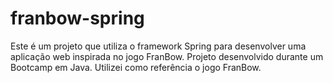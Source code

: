 # franbow-spring
Este é um projeto que utiliza o framework Spring para desenvolver uma aplicação web inspirada no jogo FranBow. 
Projeto desenvolvido durante um Bootcamp em Java.
Utilizei como referência o jogo FranBow.
